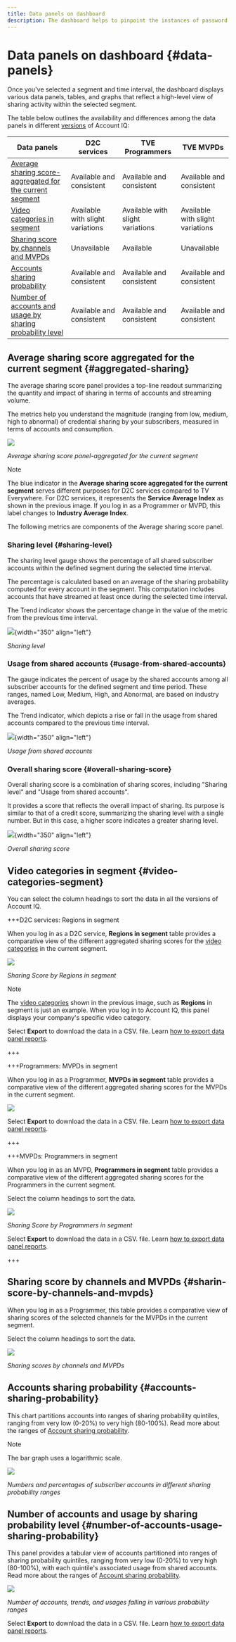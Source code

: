 ```yaml
---
title: Data panels on dashboard
description: The dashboard helps to pinpoint the instances of password sharing by analyzing a wide array of subscriber data.
---
```

# Data panels on dashboard {#data-panels}

Once you've selected a segment and time interval, the dashboard displays various data panels, tables, and graphs that reflect a high-level view of sharing activity within the selected segment.

The table below outlines the availability and differences among the data panels in different [versions](/help/accountiq/versions-aiq.md) of Account IQ: 

|Data panels|D2C services|TVE Programmers|TVE MVPDs|
|---|---|---|---|
|[Average sharing score-aggregated for the current segment](#aggregated-sharing)|Available and consistent|Available and consistent|Available and consistent|
|[Video categories in segment](#video-categories-segment)|Available with slight variations|Available with slight variations|Available with slight variations|
|[Sharing score by channels and MVPDs](#sharin-score-by-channels-and-mvpds)|Unavailable|Available|Unavailable|
|[Accounts sharing probability](#accounts-sharing-probability)|Available and consistent|Available and consistent|Available and consistent|
|[Number of accounts and usage by sharing probability level](#number-of-accounts-usage-sharing-probability)|Available and consistent|Available and consistent|Available and consistent|


## Average sharing score aggregated for the current segment {#aggregated-sharing}

The average sharing score panel provides a top-line readout summarizing the quantity and impact of sharing in terms of accounts and streaming volume.

The metrics help you understand the magnitude (ranging from low, medium, high to abnormal) of credential sharing by your subscribers, measured in terms of accounts and consumption.

![](assets/aggregate-sharing-score.png)


*Average sharing score panel-aggregated for the current segment*

>[!NOTE]
>
> The blue indicator in the **Average sharing score aggregated for the current segment** serves different purposes for D2C services compared to TV Everywhere. For D2C services, it represents the **Service Average Index** as shown in the previous image. If you log in as a Programmer or MVPD, this label changes to **Industry Average Index**.  

The following metrics are components of the Average sharing score panel.

### Sharing level {#sharing-level}

The sharing level gauge shows the percentage of all shared subscriber accounts within the defined segment during the selected time interval.  

The percentage is calculated based on an average of the sharing probability computed for every account in the segment. This computation includes accounts that have streamed at least once during the selected time interval.

The Trend indicator shows the percentage change in the value of the metric from the previous time interval.

![](assets/sharing-level.png){width="350" align="left"}


*Sharing level*

### Usage from shared accounts {#usage-from-shared-accounts}

The gauge indicates the percent of usage by the shared accounts among all subscriber accounts for the defined segment and time period. These ranges, named Low, Medium, High, and Abnormal, are based on industry averages.

The Trend indicator, which depicts a rise or fall in the usage from shared accounts compared to the previous time interval.

![](assets/usage-4mshared-accounts.png){width="350" align="left"}


*Usage from shared accounts*

### Overall sharing score {#overall-sharing-score}

Overall sharing score is a combination of sharing scores, including "Sharing level" and "Usage from shared accounts".

It provides a score that reflects the overall impact of sharing. Its purpose is similar to that of a credit score, summarizing the sharing level with a single number. But in this case, a higher score indicates a greater sharing level.

![](assets/overall-sharing-score.png){width="350" align="left"}


*Overall sharing score*

## Video categories in segment {#video-categories-segment}

You can select the column headings to sort the data in all the versions of Account IQ.

+++D2C services: Regions in segment

When you log in as a D2C service, **Regions in segment** table provides a comparative view of the different aggregated sharing scores for the [video categories](/help/accountiq/product-concepts.md#video-category-def) in the current segment.

![](assets/sharing-scores-by-regions-in-segment.png)

*Sharing Score by Regions in segment*

>[!NOTE]
>
> The [video categories](product-concepts.md#video-category-def)  shown in the previous image, such as **Regions** in segment is just an example. When you log in to Account IQ, this panel displays your company's specific video category.

Select **Export** to download the data in a CSV. file. Learn [how to export data panel reports](/help/accountiq/export-reports.md).

+++

+++Programmers: MVPDs in segment

When you log in as a Programmer, **MVPDs in segment** table provides a comparative view of the different aggregated sharing scores for the MVPDs in the current segment.

![](assets/sharing-scores-by-mvpds-in-segment.png)

Select **Export** to download the data in a CSV. file. Learn [how to export data panel reports](/help/accountiq/export-reports.md).

+++

+++MVPDs: Programmers in segment

When you log in as an MVPD, **Programmers in segment** table provides a comparative view of the different aggregated sharing scores for the Programmers in the current segment.

Select the column headings to sort the data.

![](assets/sharing-scores-by-programmers-in-segment.png)

*Sharing Score by Programmers in segment*

Select **Export** to download the data in a CSV. file. Learn [how to export data panel reports](/help/accountiq/export-reports.md).

+++

## Sharing score by channels and MVPDs  {#sharin-score-by-channels-and-mvpds}

When you log in as a Programmer, this table provides a comparative view of sharing scores of the selected channels for the MVPDs in the current segment.

Select the column headings to sort the data.

![](assets/sharing-scores-by-channels-mvpds.png)


*Sharing scores by channels and MVPDs*

## Accounts sharing probability {#accounts-sharing-probability}

This chart partitions accounts into ranges of sharing probability quintiles, ranging from very low (0-20%) to very high (80-100%). Read more about the ranges of [Account sharing probability](#accounts-sharing-probability).

>[!NOTE]
>
>The bar graph uses a logarithmic scale.


![](assets/dashboard-ac-sharing-prob.png)


*Numbers and percentages of subscriber accounts in different sharing probability ranges*


## Number of accounts and usage by sharing probability level {#number-of-accounts-usage-sharing-probability}

This panel provides a tabular view of  accounts partitioned into ranges of sharing probability quintiles, ranging from very low (0-20%) to very high (80-100%), with each quintile's associated usage from shared accounts. Read more about the ranges of [Account sharing probability](#accounts-sharing-probability).

![](assets/no-acc-usage-prob-level.png)

*Number of accounts, trends, and usages falling in various probability ranges*

Select **Export** to download the data in a CSV. file. Learn [how to export data panel reports](/help/accountiq/export-reports.md).

